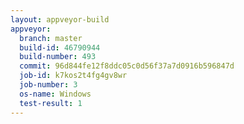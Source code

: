 ```yaml
---
layout: appveyor-build
appveyor:
  branch: master
  build-id: 46790944
  build-number: 493
  commit: 96d844fe12f8ddc05c0d56f37a7d0916b596847d
  job-id: k7kos2t4fg4gv8wr
  job-number: 3
  os-name: Windows
  test-result: 1
---
```

